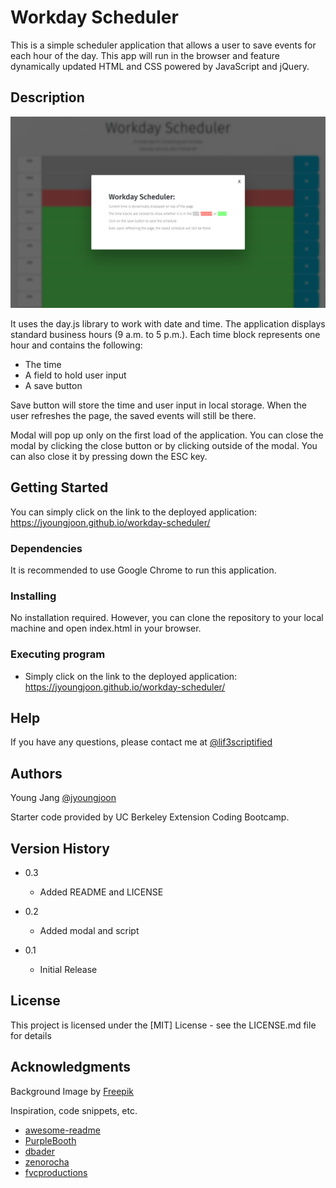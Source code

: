 # Workday Scheduler

This is a simple scheduler application that allows a user to save events for each hour of the day. This app will run in the browser and feature dynamically updated HTML and CSS powered by JavaScript and jQuery.

## Description

![Workday Scheduler](./newAssets/image/screen-shot.png)

 It uses the day.js library to work with date and time. The application displays standard business hours (9 a.m. to 5 p.m.). Each time block represents one hour and contains the following:

* The time
* A field to hold user input
* A save button

 Save button will store the time and user input in local storage. When the user refreshes the page, the saved events will still be there.

 Modal will pop up only on the first load of the application. You can close the modal by clicking the close button or by clicking outside of the modal. You can also close it by pressing down the ESC key.

## Getting Started

You can simply click on the link to the deployed application: https://jyoungjoon.github.io/workday-scheduler/

### Dependencies

It is recommended to use Google Chrome to run this application.

### Installing

No installation required. However, you can clone the repository to your local machine and open index.html in your browser.

### Executing program

* Simply click on the link to the deployed application: https://jyoungjoon.github.io/workday-scheduler/

## Help

If you have any questions, please contact me at [@lif3scriptified](https://twitter.com/lif3scriptified)

## Authors

Young Jang [@jyoungjoon](https://github.com/jyoungjoon)

Starter code provided by UC Berkeley Extension Coding Bootcamp.

## Version History

* 0.3
    * Added README and LICENSE

* 0.2
    * Added modal and script

* 0.1
    * Initial Release

## License

This project is licensed under the [MIT] License - see the LICENSE.md file for details

## Acknowledgments

Background Image by [Freepik](https://www.freepik.com)

Inspiration, code snippets, etc.
* [awesome-readme](https://github.com/matiassingers/awesome-readme)
* [PurpleBooth](https://gist.github.com/PurpleBooth/109311bb0361f32d87a2)
* [dbader](https://github.com/dbader/readme-template)
* [zenorocha](https://gist.github.com/zenorocha/4526327)
* [fvcproductions](https://gist.github.com/fvcproductions/1bfc2d4aecb01a834b46)
